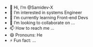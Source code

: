 - 👋 Hi, I’m @Samidev-X
- 👀 I’m interested in systems Engineer
- 🌱 I’m currently learning Front-end Devs
- 💞️ I’m looking to collaborate on ...
- 📫 How to reach me ...
- 😄 Pronouns: He
- ⚡ Fun fact: ...

<!---
Samidev-X/Samidev-X is a ✨ special ✨ repository because its `README.md` (this file) appears on your GitHub profile.
You can click the Preview link to take a look at your changes.
--->

